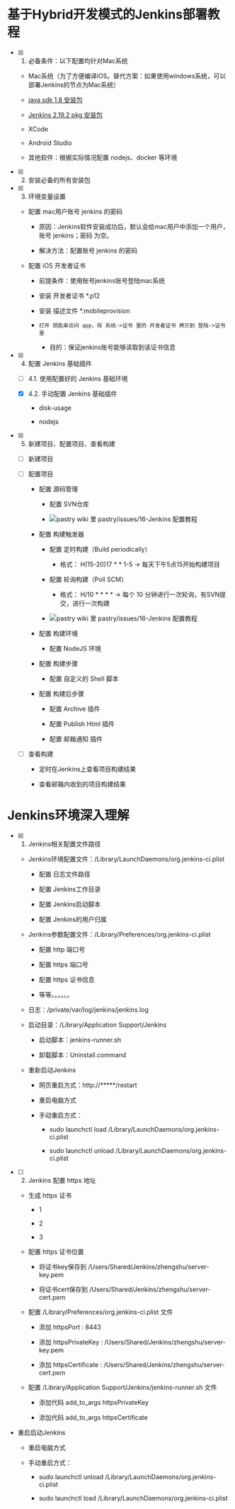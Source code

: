 # 基于Hybrid开发模式的Jenkins部署教程

- [x] 1. 必备条件：以下配置均针对Mac系统
    
    - Mac系统（为了方便编译iOS。替代方案：如果使用windows系统，可以部署Jenkins的节点为Mac系统）
    
    - [java sdk 1.8 安装包](http://download.oracle.com/otn-pub/java/jdk/8u112-b16/jdk-8u112-macosx-x64.dmg)
    
    - [Jenkins 2.19.2 pkg 安装包](http://ftp.tsukuba.wide.ad.jp/software/jenkins/osx-stable/jenkins-2.19.2.pkg)
    
    - XCode
    
    - Android Studio
    
    - 其他软件：根据实际情况配置 nodejs、docker 等环境

- [x] 2. 安装必备的所有安装包

- [x] 3. 环境变量设置
    
    - 配置 mac用户账号 jenkins 的密码
        
        - 原因：Jenkins软件安装成功后，默认会给mac用户中添加一个用户，账号 jenkins；密码 为空。
        
        - 解决方法：配置账号 jenkins 的密码
    
    - 配置 iOS 开发者证书
        - 前提条件：使用账号jenkins账号登陆mac系统
        
        - 安装 开发者证书 *.p12
        
        - 安装 描述文件 *.mobileprovision
        
        - `打开 钥匙串访问 app，将 系统->证书 里的 开发者证书 拷贝到 登陆->证书里`
            - 目的：保证jenkins账号能够读取到该证书信息  

- [x] 4. 配置 Jenkins 基础插件
    
    - [ ] 4.1. 使用配置好的 Jenkins 基础环境
    
    - [x] 4.2. 手动配置 Jenkins 基础插件
    
        - disk-usage
    
        - nodejs

- [x] 5. 新建项目、配置项目、查看构建
    
    - [ ] 新建项目
    
    - [ ] 配置项目
       
        - 配置 源码管理
        
            - 配置 SVN仓库
            
            - ![pastry wiki 里 pastry/issues/16-Jenkins 配置教程](https://pastryteam.github.io/pastry/issues/0-images/16/16-1.png)
        
        - 配置 构建触发器
            
            - 配置 定时构建（Build periodically）
                
                - 格式： H(15-20)17 * * 1-5   -> 每天下午5点15开始构建项目

            - 配置 轮询构建（Poll SCM）
                
                - 格式： H/10 * * * *   -> 每个 10 分钟进行一次轮询，有SVN提交，进行一次构建
            
            - ![pastry wiki 里 pastry/issues/16-Jenkins 配置教程](https://pastryteam.github.io/pastry/issues/0-images/16/16-2.png)
    
        - 配置 构建环境

            - 配置 NodeJS 环境
        
        - 配置 构建步骤
    
            - 配置 自定义的 Shell 脚本
        
        - 配置 构建后步骤
            
            - 配置 Archive 插件
            
            - 配置 Publish Html 插件
    
            - 配置 邮箱通知 插件
            
    - [ ] 查看构建
        
        - 定时在Jenkins上查看项目构建结果
        
        - 查看邮箱内收到的项目构建结果


# Jenkins环境深入理解

- [x] 1. Jenkins相关配置文件路径
    
    - Jenkins环境配置文件：/Library/LaunchDaemons/org.jenkins-ci.plist
        
        - 配置 日志文件路径
       
        - 配置 Jenkins工作目录
       
        - 配置 Jenkins启动脚本
       
        - 配置 Jenkins的用户归属
    
    - Jenkins参数配置文件：/Library/Preferences/org.jenkins-ci.plist
        
        - 配置 http 端口号
        
        - 配置 https 端口号
        
        - 配置 https 证书信息

        - 等等。。。。。。
    
    - 日志：/private/var/log/jenkins/jenkins.log 
    
    - 启动目录：/Library/Application Support/Jenkins
        
        - 启动脚本：jenkins-runner.sh
        
        - 卸载脚本：Uninstall.command
    
    - 重新启动Jenkins
    
        - 网页重启方式：http://*****/restart
        
        - 重启电脑方式
        
        - 手动重启方式：
        
            - sudo launchctl load /Library/LaunchDaemons/org.jenkins-ci.plist
 
            - sudo launchctl unload /Library/LaunchDaemons/org.jenkins-ci.plist


- [ ] 2. Jenkins 配置 https 地址
        
    - 生成 https 证书
    
        - 1 
        
        - 2
        
        - 3
        
    - 配置 https 证书位置
        
        - 将证书key保存到 /Users/Shared/Jenkins/zhengshu/server-key.pem
        
        - 将证书cert保存到 /Users/Shared/Jenkins/zhengshu/server-cert.pem
        
    - 配置 /Library/Preferences/org.jenkins-ci.plist 文件
            
        - 添加 httpsPort : 8443
            
        - 添加 httpsPrivateKey : /Users/Shared/Jenkins/zhengshu/server-key.pem
            
        - 添加 httpsCertificate : /Users/Shared/Jenkins/zhengshu/server-cert.pem
        
    - 配置 /Library/Application Support/Jenkins/jenkins-runner.sh 文件
        
        - 添加代码 add_to_args httpsPrivateKey
            
        - 添加代码 add_to_args httpsCertificate
    
- 重启启动Jenkins
            
    - 重启电脑方式
            
    - 手动重启方式：
 
        - sudo launchctl unload /Library/LaunchDaemons/org.jenkins-ci.plist
        
        - sudo launchctl load /Library/LaunchDaemons/org.jenkins-ci.plist
